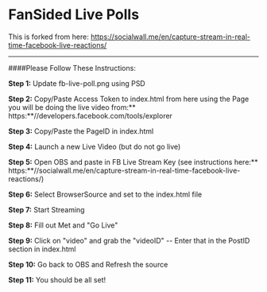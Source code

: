 FanSided Live Polls
===================

This is forked from here: https://socialwall.me/en/capture-stream-in-real-time-facebook-live-reactions/

----------

####Please Follow These Instructions:

**Step 1:** 
Update fb-live-poll.png using PSD

**Step 2:** 
Copy/Paste Access Token to index.html from here using the Page you will be doing the live video from:** https:**//developers.facebook.com/tools/explorer

**Step 3:** 
Copy/Paste the PageID in index.html

**Step 4:** 
Launch a new Live Video (but do not go live)

**Step 5:** 
Open OBS and paste in FB Live Stream Key (see instructions here:** https:**//socialwall.me/en/capture-stream-in-real-time-facebook-live-reactions/)

**Step 6:** 
Select BrowserSource and set to the index.html file

**Step 7:** 
Start Streaming

**Step 8:** 
Fill out Met and "Go Live"

**Step 9:** 
Click on "video" and grab the "videoID" -- Enter that in the PostID section in index.html

**Step 10:** 
Go back to OBS and Refresh the source

**Step 11:** 
You should be all set!

